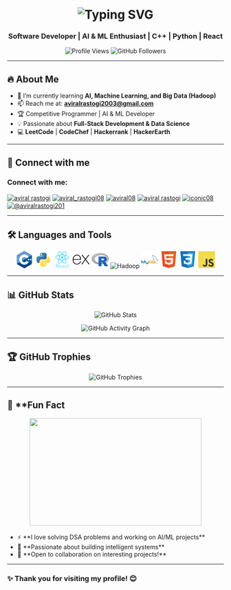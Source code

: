 
<h1 align="center">
  <img src="https://readme-typing-svg.herokuapp.com?font=Fira+Code&weight=600&size=25&duration=4000&pause=500&color=3EFF8B&center=true&vCenter=true&width=700&lines=Hey+there+👋,+I'm+Aviral+Rastogi!;Software+Developer+|+AI+&+ML+Enthusiast;Passionate+about+Problem+Solving+and+Development;Welcome+to+My+GitHub+Profile!🚀" alt="Typing SVG" />
</h1>

<h3 align="center">Software Developer | AI & ML Enthusiast | C++ | Python | React</h3>



<p align="center">
  <img src="https://komarev.com/ghpvc/?username=aviral45678&label=Profile%20views&color=0e75b6&style=flat" alt="Profile Views" /> 
  <img src="https://img.shields.io/github/followers/aviral45678?label=Followers&style=social" alt="GitHub Followers" />
</p>

---

## 🔥 **About Me**
- 🌱 I’m currently learning **AI, Machine Learning, and Big Data (Hadoop)**
- 📫 Reach me at: **aviralrastogi2003@gmail.com**
- 🏆 Competitive Programmer | AI & ML Developer
- 💡 Passionate about **Full-Stack Development & Data Science**
- 💻 **LeetCode** | **CodeChef** | **Hackerrank** | **HackerEarth**

---

## 🔗 **Connect with me**
<h3 align="left">Connect with me:</h3>
<p align="left">
<a href="https://linkedin.com/in/aviral rastogi" target="blank"><img align="center" src="https://raw.githubusercontent.com/rahuldkjain/github-profile-readme-generator/master/src/images/icons/Social/linked-in-alt.svg" alt="aviral rastogi" height="30" width="40" /></a>
<a href="https://instagram.com/aviral_rastogi08" target="blank"><img align="center" src="https://raw.githubusercontent.com/rahuldkjain/github-profile-readme-generator/master/src/images/icons/Social/instagram.svg" alt="aviral_rastogi08" height="30" width="40" /></a>
<a href="https://www.codechef.com/users/aviral08" target="blank"><img align="center" src="https://cdn.jsdelivr.net/npm/simple-icons@3.1.0/icons/codechef.svg" alt="aviral08" height="30" width="40" /></a>
<a href="https://www.hackerrank.com/aviral rastogi" target="blank"><img align="center" src="https://raw.githubusercontent.com/rahuldkjain/github-profile-readme-generator/master/src/images/icons/Social/hackerrank.svg" alt="aviral rastogi" height="30" width="40" /></a>
<a href="https://www.leetcode.com/iconic08" target="blank"><img align="center" src="https://raw.githubusercontent.com/rahuldkjain/github-profile-readme-generator/master/src/images/icons/Social/leet-code.svg" alt="iconic08" height="30" width="40" /></a>
<a href="https://www.hackerearth.com/@aviralrastogi201" target="blank"><img align="center" src="https://raw.githubusercontent.com/rahuldkjain/github-profile-readme-generator/master/src/images/icons/Social/hackerearth.svg" alt="@aviralrastogi201" height="30" width="40" /></a>
</p>

---

## 🛠 **Languages and Tools**
<p align="center">
  <img src="https://raw.githubusercontent.com/devicons/devicon/master/icons/cplusplus/cplusplus-original.svg" alt="C++" width="40" height="40"/>
  <img src="https://raw.githubusercontent.com/devicons/devicon/master/icons/python/python-original.svg" alt="Python" width="40" height="40"/>
  <img src="https://raw.githubusercontent.com/devicons/devicon/master/icons/react/react-original-wordmark.svg" alt="React" width="40" height="40"/>
  <img src="https://raw.githubusercontent.com/devicons/devicon/master/icons/express/express-original.svg" alt="Express" width="40" height="40"/>
  <img src="https://raw.githubusercontent.com/devicons/devicon/master/icons/r/r-original.svg" alt="R" width="40" height="40"/>
  <img src="https://www.vectorlogo.zone/logos/apache_hadoop/apache_hadoop-icon.svg" alt="Hadoop" width="40" height="40"/>
  <img src="https://raw.githubusercontent.com/devicons/devicon/master/icons/mysql/mysql-original-wordmark.svg" alt="MySQL" width="40" height="40"/>
  <img src="https://raw.githubusercontent.com/devicons/devicon/master/icons/html5/html5-original.svg" alt="HTML5" width="40" height="40"/>
  <img src="https://raw.githubusercontent.com/devicons/devicon/master/icons/css3/css3-original.svg" alt="CSS3" width="40" height="40"/>
  <img src="https://raw.githubusercontent.com/devicons/devicon/master/icons/javascript/javascript-original.svg" alt="JavaScript" width="40" height="40"/>
</p>


---

## 📊 **GitHub Stats**
<p align="center">
  <img src="https://github-readme-stats.vercel.app/api?username=aviral45678&show_icons=true&theme=tokyonight&hide_border=true" alt="GitHub Stats" />
</p>


<p align="center">
  <img src="https://github-readme-activity-graph.vercel.app/graph?username=aviral45678&bg_color=0d1117&color=5BCDEC&line=5BCDEC&point=FFFFFF&area=true&hide_border=true" alt="GitHub Activity Graph" />
</p>

---

## 🏆 **GitHub Trophies**
<p align="center">
  <img src="https://github-profile-trophy.vercel.app/?username=aviral45678&theme=tokyonight&no-frame=false&margin-w=5" alt="GitHub Trophies" />
</p>

---

## 🎯 **Fun Fact 
<p align="center">
  <img src="https://media.giphy.com/media/qgQUggAC3Pfv687qPC/giphy.gif" width="400" height="250" />
</p>
<ul>
  <li>⚡ **I love solving DSA problems and working on AI/ML projects**</li>
  <li>🎯 **Passionate about building intelligent systems**</li>
  <li>🚀 **Open to collaboration on interesting projects!**</li>
</ul>

---

### ✨ **Thank you for visiting my profile!** 😊

